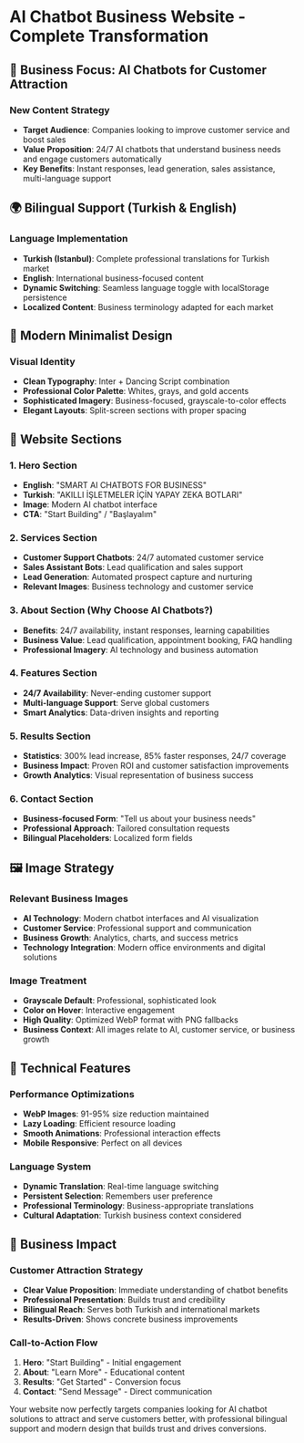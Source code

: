 # AI Chatbot Business Website - Complete Transformation

## 🤖 Business Focus: AI Chatbots for Customer Attraction

### New Content Strategy
- **Target Audience**: Companies looking to improve customer service and boost sales
- **Value Proposition**: 24/7 AI chatbots that understand business needs and engage customers automatically
- **Key Benefits**: Instant responses, lead generation, sales assistance, multi-language support

## 🌍 Bilingual Support (Turkish & English)

### Language Implementation
- **Turkish (Istanbul)**: Complete professional translations for Turkish market
- **English**: International business-focused content
- **Dynamic Switching**: Seamless language toggle with localStorage persistence
- **Localized Content**: Business terminology adapted for each market

## 🎨 Modern Minimalist Design

### Visual Identity
- **Clean Typography**: Inter + Dancing Script combination
- **Professional Color Palette**: Whites, grays, and gold accents
- **Sophisticated Imagery**: Business-focused, grayscale-to-color effects
- **Elegant Layouts**: Split-screen sections with proper spacing

## 📱 Website Sections

### 1. Hero Section
- **English**: "SMART AI CHATBOTS FOR BUSINESS"
- **Turkish**: "AKILLI İŞLETMELER İÇİN YAPAY ZEKA BOTLARI"
- **Image**: Modern AI chatbot interface
- **CTA**: "Start Building" / "Başlayalım"

### 2. Services Section
- **Customer Support Chatbots**: 24/7 automated customer service
- **Sales Assistant Bots**: Lead qualification and sales support
- **Lead Generation**: Automated prospect capture and nurturing
- **Relevant Images**: Business technology and customer service

### 3. About Section (Why Choose AI Chatbots?)
- **Benefits**: 24/7 availability, instant responses, learning capabilities
- **Business Value**: Lead qualification, appointment booking, FAQ handling
- **Professional Imagery**: AI technology and business automation

### 4. Features Section
- **24/7 Availability**: Never-ending customer support
- **Multi-language Support**: Serve global customers
- **Smart Analytics**: Data-driven insights and reporting

### 5. Results Section
- **Statistics**: 300% lead increase, 85% faster responses, 24/7 coverage
- **Business Impact**: Proven ROI and customer satisfaction improvements
- **Growth Analytics**: Visual representation of business success

### 6. Contact Section
- **Business-focused Form**: "Tell us about your business needs"
- **Professional Approach**: Tailored consultation requests
- **Bilingual Placeholders**: Localized form fields

## 🖼️ Image Strategy

### Relevant Business Images
- **AI Technology**: Modern chatbot interfaces and AI visualization
- **Customer Service**: Professional support and communication
- **Business Growth**: Analytics, charts, and success metrics
- **Technology Integration**: Modern office environments and digital solutions

### Image Treatment
- **Grayscale Default**: Professional, sophisticated look
- **Color on Hover**: Interactive engagement
- **High Quality**: Optimized WebP format with PNG fallbacks
- **Business Context**: All images relate to AI, customer service, or business growth

## 🚀 Technical Features

### Performance Optimizations
- **WebP Images**: 91-95% size reduction maintained
- **Lazy Loading**: Efficient resource loading
- **Smooth Animations**: Professional interaction effects
- **Mobile Responsive**: Perfect on all devices

### Language System
- **Dynamic Translation**: Real-time language switching
- **Persistent Selection**: Remembers user preference
- **Professional Terminology**: Business-appropriate translations
- **Cultural Adaptation**: Turkish business context considered

## 🎯 Business Impact

### Customer Attraction Strategy
- **Clear Value Proposition**: Immediate understanding of chatbot benefits
- **Professional Presentation**: Builds trust and credibility
- **Bilingual Reach**: Serves both Turkish and international markets
- **Results-Driven**: Shows concrete business improvements

### Call-to-Action Flow
1. **Hero**: "Start Building" - Initial engagement
2. **About**: "Learn More" - Educational content
3. **Results**: "Get Started" - Conversion focus
4. **Contact**: "Send Message" - Direct communication

Your website now perfectly targets companies looking for AI chatbot solutions to attract and serve customers better, with professional bilingual support and modern design that builds trust and drives conversions.